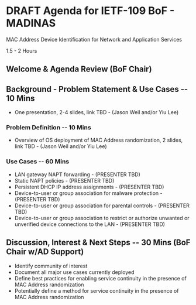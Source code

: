 # DRAFT Agenda for IETF-109 BoF - MADINAS
MAC Address Device Identification for Network and Application Services

1.5 - 2 Hours

## Welcome & Agenda Review (BoF Chair)

## Background - Problem Statement & Use Cases -- 10 Mins
- One presentation, 2-4 slides, link TBD - (Jason Weil and/or Yiu Lee)

### Problem Definition -- 10 Mins
- Overview of OS deployment of MAC Address randomization, 2 slides, link TBD - (Jason Weil and/or Yiu Lee)

### Use Cases -- 60 Mins
- LAN gateway NAPT forwarding - (PRESENTER TBD)
- Static NAPT policies - (PRESENTER TBD)
- Persistent DHCP IP address assignments - (PRESENTER TBD)
- Device-to-user or group association for malware protection - (PRESENTER TBD)
- Device-to-user or group association for parental controls - (PRESENTER TBD)
- Device-to-user or group association to restrict or authorize unwanted or unverified device connections to the LAN - (PRESENTER TBD)

## Discussion, Interest & Next Steps -- 30 Mins (BoF Chair w/AD Support)
- Identify community of interest 
- Document all major use cases currently deployed
- Define best practices for enabling service continuity in the presence of MAC Address randomization
- Potentially define a method for service continuity in the presence of MAC Address randomization
